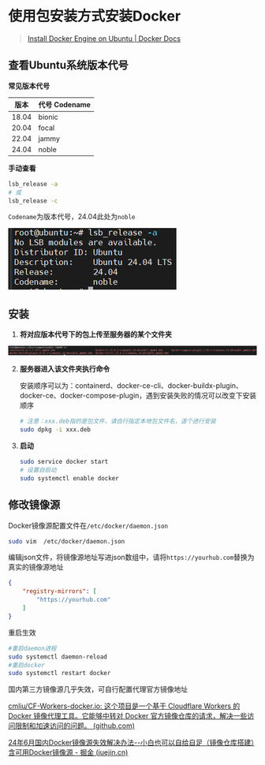 # 使用包安装方式安装Docker

> [Install Docker Engine on Ubuntu | Docker Docs](https://docs.docker.com/engine/install/ubuntu/#install-from-a-package)

## 查看Ubuntu系统版本代号

**常见版本代号**

| 版本  | 代号 Codename |
| ----- | ------------- |
| 18.04 | bionic        |
| 20.04 | focal         |
| 22.04 | jammy         |
| 24.04 | noble         |

**手动查看**

```sh
lsb_release -a
# 或
lsb_release -c
```

`Codename`为版本代号，24.04此处为`noble`

<img src="assets\1.png" alt="image-20240720140811329" />



## 安装

1. **将对应版本代号下的包上传至服务器的某个文件夹**

<img src="assets\2.png" alt="" />

2. **服务器进入该文件夹执行命令**

   安装顺序可以为：containerd、docker-ce-cli、docker-buildx-plugin、docker-ce、docker-compose-plugin，遇到安装失败的情况可以改变下安装顺序

   ```bash
   # 注意：xxx.deb指的是包文件，请自行指定本地包文件名，逐个进行安装
   sudo dpkg -i xxx.deb
   ```

3. **启动**

   ```bash
   sudo service docker start
   # 设置自启动
   sudo systemctl enable docker
   ```

   

## 修改镜像源

Docker镜像源配置文件在`/etc/docker/daemon.json`

```bash
sudo vim  /etc/docker/daemon.json
```

编辑json文件，将镜像源地址写进json数组中，请将`https://yourhub.com`替换为真实的镜像源地址

```json
{
    "registry-mirrors": [
        "https://yourhub.com"
    ]
}
```

重启生效

```bash
#重启daemon进程
sudo systemctl daemon-reload
#重启docker
sudo systemctl restart docker
```



国内第三方镜像源几乎失效，可自行配置代理官方镜像地址

[cmliu/CF-Workers-docker.io: 这个项目是一个基于 Cloudflare Workers 的 Docker 镜像代理工具。它能够中转对 Docker 官方镜像仓库的请求，解决一些访问限制和加速访问的问题。 (github.com)](https://github.com/cmliu/CF-Workers-docker.io)

[24年6月国内Docker镜像源失效解决办法--小白也可以自给自足（镜像仓库搭建）含可用Docker镜像源 - 掘金 (juejin.cn)](https://juejin.cn/post/7385374199914938406)

